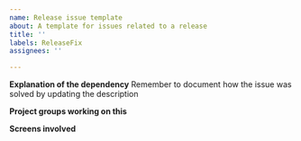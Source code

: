 ```yaml
---
name: Release issue template
about: A template for issues related to a release
title: ''
labels: ReleaseFix
assignees: ''

---
```


**Explanation of the dependency**
Remember to document how the issue was solved by updating the description

**Project groups working on this**

**Screens involved**

